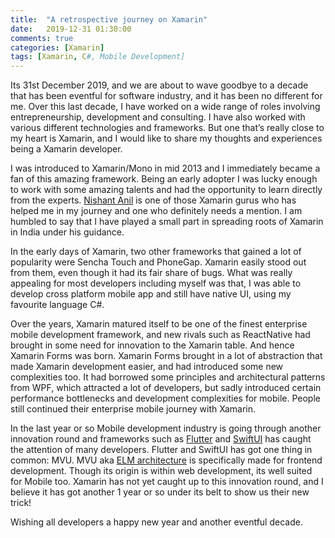 ```yaml
---
title:  "A retrospective journey on Xamarin"
date:   2019-12-31 01:30:00
comments: true
categories: [Xamarin]
tags: [Xamarin, C#, Mobile Development]
---
```


Its 31st December  2019, and we are about to wave goodbye to a decade that has been eventful for software industry, and it has been no different  for me. Over this last decade, I have worked on a wide range of roles involving entrepreneurship, development and consulting. I have also worked with various different technologies and frameworks. But one that’s really close to my heart is Xamarin, and I would like to share my thoughts and experiences being a Xamarin developer.

I was introduced to Xamarin/Mono in mid 2013 and I immediately became a fan of this amazing framework. Being an early adopter I was lucky enough to work with some amazing talents and had the opportunity to learn directly from the experts. [Nishant Anil][nish] is one of those Xamarin gurus who has helped me in my journey and one who definitely needs a mention. I am humbled to say that I have played a small part in spreading roots of Xamarin in India under his guidance.

In the early days of Xamarin, two other frameworks that gained a lot of popularity were Sencha Touch and PhoneGap. Xamarin easily stood out from them, even though it had its fair share of bugs. What was really appealing for most developers including myself was that, I was able to develop cross platform mobile app and still have native UI, using my favourite language C#.

Over the years, Xamarin matured itself to be one of the finest enterprise mobile development framework, and new rivals such as ReactNative had brought in some need for innovation to the Xamarin table. And hence Xamarin Forms was born. Xamarin Forms brought in a lot of abstraction that made Xamarin development easier, and had introduced some new complexities too. It had borrowed some principles and architectural patterns from WPF, which attracted a lot of developers, but sadly introduced certain performance bottlenecks and development complexities for mobile. People still continued their enterprise mobile journey with Xamarin.

In the last year or so Mobile development industry is going through another innovation round and frameworks such as [Flutter][flutter] and [SwiftUI][swiftui] has caught the attention of many developers. Flutter and SwiftUI has got one thing in common: MVU.
MVU aka [ELM architecture][elm] is specifically made for frontend development. Though its origin is within web development, its well suited for Mobile too. Xamarin has not yet caught up to this innovation round, and I believe it has got another 1 year or so under its belt to show us their new trick!

Wishing all developers a happy new year and another eventful decade.

[flutter]: https://flutter.dev/
[swiftui]: https://developer.apple.com/documentation/swiftui
[elm]: https://guide.elm-lang.org/architecture/
[nish]: https://twitter.com/nishanil
